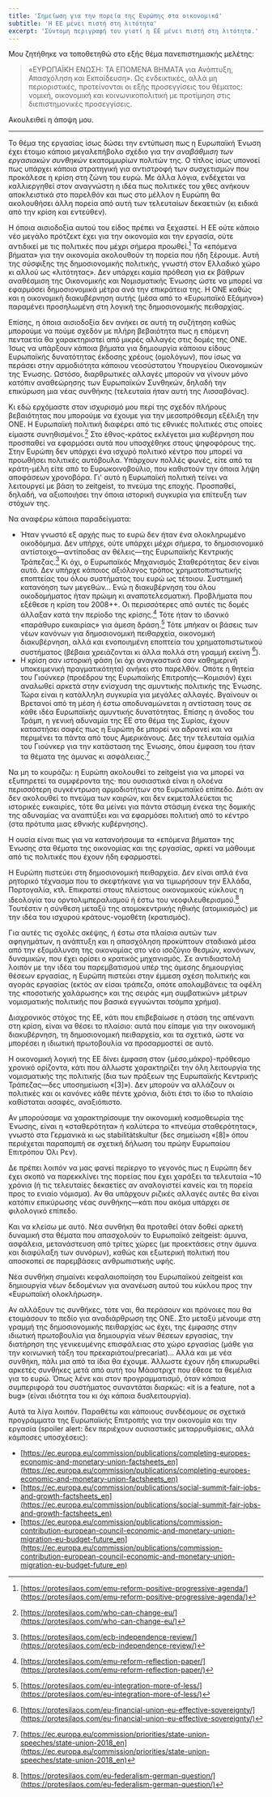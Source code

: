 ```yaml
---
title: 'Σημείωση για την πορεία της Ευρώπης στα οικονομικά'
subtitle: 'Η ΕΕ μένει πιστή στη λιτότητα'
excerpt: 'Σύντομη περιγραφή του γιατί η ΕΕ μένει πιστή στη λιτότητα.'
---
```


Μου ζητήθηκε να τοποθετηθώ στο εξής θέμα πανεπιστημιακής μελέτης:

> «ΕΥΡΩΠΑΪΚΗ ΕΝΩΣΗ: ΤΑ ΕΠΟΜΕΝΑ ΒΗΜΑΤΑ για Ανάπτυξη, Απασχόληση και
> Εκπαίδευση».  Ως ενδεικτικές, αλλά μη περιοριστικές, προτείνονται οι
> εξής προσεγγίσεις του θέματος: νομική, οικονομική και
> κοινωνικοπολιτική με προτίμηση στις διεπιστημονικές προσεγγίσεις.

Ακουλειθεί η άποψη μου.

***

Το θέμα της εργασίας ίσως δώσει την εντύπωση πως η Ευρωπαϊκή Ένωση έχει
έτοιμο κάποιο μεγαλεπήβολο σχέδιο για την _αναβάθμιση των εργασιακών
συνθηκών_ εκατομμυρίων πολιτών της.  Ο τίτλος ίσως υπονοεί πως υπάρχει
κάποια στρατηγική για αντιστροφή των συσχετισμών που προκάλεσε η κρίση
στη ζώνη του ευρώ.  Με άλλα λόγια, ενδέχεται να καλλιεργηθεί στον
αναγνώστη η ιδέα πως πολιτικές του χθες ανήκουν αποκλειστικά στο
παρελθόν και πως στο μέλλον η Ευρώπη θα ακολουθήσει άλλη πορεία από αυτή
των τελευταίων δεκαετιών (κι ειδικά από την κρίση και εντεύθεν).

Η όποια αισιοδοξία αυτού του είδος πρέπει να ξεχαστεί.  Η ΕΕ ούτε κάποιο
νέο μεγάλο πρότζεκτ έχει για την οικονομία και την εργασία, ούτε
αντιδικεί με τις πολιτικές που μέχρι σήμερα προωθεί.[^0]  Τα «επόμενα
βήματα» για την οικονομία ακολουθούν τη πορεία που ήδη ξέρουμε.  Αυτή
της σύσφιξης της δημοσιονομικής πολιτικής, γνωστή στον Ελλαδικό χώρο κι
αλλού ως «λιτότητας».  Δεν υπάρχει καμία πρόθεση για εκ βάθρων
αναθέσμιση της Οικονομικής και Νομισματικής Ένωσης ώστε να μπορεί να
εφαρμόσει δημοσιονομικά μέτρα ανά την επικράτεια της.  Η ΟΝΕ καθώς και
η οικονομική διακυβέρνηση αυτής (μέσα από το «Ευρωπαϊκό Εξάμηνο»)
παραμένει προσηλωμένη στη λογική της δημοσιονομικής πειθαρχίας.

Επίσης, η όποια αισιοδοξία δεν ανήκει σε αυτή τη συζήτηση καθώς μπορούμε
να πούμε σχεδόν με πλήρη βεβαιότητα πως η επόμενη πενταετία θα
χαρακτηριστεί από μικρές αλλαγές στις δομές της ΟΝΕ.  Ίσως να υπάρξουν
κάποια βήματα για δημιουργία κάποιου είδους Ευρωπαϊκής δυνατότητας
έκδοσης χρέους (ομολόγων), που ίσως να περάσει στην αρμοδιότητα κάποιου
νεοσύστατου Υπουργείου Οικονομικών της Ένωσης.  Ωστόσο, διαρθρωτικές
αλλαγές μπορούν να γίνουν μόνο κατόπιν αναθεώρησης των Ευρωπαϊκών
Συνθηκών, δηλαδή την επικύρωση μια νέας συνθήκης (τελευταία ήταν αυτή
της Λισσαβόνας).

Κι εδώ ερχόμαστε στον ισχυρισμό μου περί της σχεδόν πλήρους βεβαιότητας
που μπορούμε να έχουμε για την μεσοπρόθεσμη εξέλιξη την ΟΝΕ.
Η Ευρωπαϊκή πολιτική διαφέρει από τις εθνικές πολιτικές στις οποίες
είμαστε συνηθισμένοι.[^1]  Στο έθνος-κράτος εκλέγεται μια κυβέρνηση που
προσπαθεί να εφαρμόσει αυτά που υποσχέθηκε στους ψηφοφόρους της.  Στην
Ευρώπη δεν υπάρχει ένα ισχυρό πολιτικό κέντρο που μπορεί να προωθήσει
πολιτικές αυτόβουλα.  Υπάρχουν πολλές φωνές, είτε από τα κράτη-μέλη είτε
από το Ευρωκοινοβούλιο, που καθιστούν την όποια λήψη αποφάσεων
χρονοβόρα.  Γι' αυτό η Ευρωπαϊκή πολιτική τείνει να λειτουργεί με βάση
το zeitgeist, το πνεύμα της εποχής.  Προσπαθεί, δηλαδή, να αξιοποιήσει
την όποια ιστορική συγκυρία για επίτευξη των στόχων της.

Να αναφέρω κάποια παραδείγματα:

* Ήταν γνωστό εξ αρχής πως το ευρώ δεν ήταν ένα ολοκληρωμένο οικοδόμημα.
  Δεν υπήρχε, ούτε υπάρχει μέχρι σήμερα, το δημοσιονομικό
  αντίστοιχο—αντίποδας αν θέλεις—της Ευρωπαϊκής Κεντρικής Τράπεζας.[^2]
  Κι όχι, ο Ευρωπαϊκός Μηχανισμός Σταθερότητας δεν είναι αυτό.  Δεν
  υπήρχε κάποιος αξιόλογος τρόπος χρηματοπιστωτικής εποπτείας του όλου
  συστήματος του ευρώ ως τέτοιου.  Συστημική κατανόηση των μεγεθών…  Ενώ
  η διακυβέρνηση του όλου οικοδομήματος ήταν πρώιμη κι αναποτελεσματική.
  Προβλήματα που εξέθεσε η κρίση του 2008++.  Οι περισσότερες από αυτές
  τις δομές άλλαξαν κατά την περίοδο της κρίσης.[^3]  Τότε ήταν το
  ιδανικό «παράθυρο ευκαιρίας» για άμεση δράση.[^4]  Τότε μπήκαν οι
  βάσεις των νέων κανόνων για δημοσιονομική πειθαρχεία, οικονομική
  διακυβέρνηση, αλλά και ενοποιημένη εποπτεία του χρηματοπιστωτικού
  συστήματος (βέβαια χρειάζονται κι άλλα πολλά στη γραμμή εκείνη [^5]).
* Η κρίση σαν ιστορική φάση (κι όχι αναγκαστικά σαν καθημερινή
  υποκειμενική πραγματικότητα) ανήκει στο παρελθόν.  Οπότε η θητεία του
  Γιούνκερ (προέδρου της Ευρωπαϊκής Επιτροπής—Κομισιόν) έχει αναλωθεί
  αρκετά στην ενίσχυση της αμυντικής πολιτικής της Ένωσης.  Τώρα είναι
  η κατάλληλη συγκυρία για μεγάλες αλλαγές.  Βγαίνουν οι Βρετανοί από τη
  μέση ή έστω αποδυναμώνεται η αντίσταση τους σε κάθε ιδέα Ευρωπαϊκής
  αμυντικής δυνατότητας.  Επίσης η άνοδος του Τράμπ, η γενική αδυναμία
  της ΕΕ στο θέμα της Συρίας, έχουν καταστήσει σαφές πως η Ευρώπη δε
  μπορεί να αδρανεί και να περιμένει τα πάντα από τους Αμερικάνους.  Δες
  την τελευταία ομιλία του Γιούνκερ για την κατάσταση της Ένωσης, όπου
  έμφαση του ήταν τα θέματα της άμυνας κι ασφάλειας.[^6]

Να μη το κουράζω: η Ευρώπη ακολουθεί το zeitgeist για να μπορεί να
εξυπηρετεί τα συμφέροντα της· που ουσιαστικά είναι η ολοένα περισσότερη
συγκέντρωση αρμοδιοτήτων στο Ευρωπαϊκό επίπεδο.  Διότι αν δεν ακολουθεί
το πνεύμα των καιρών, και δεν εκμεταλλεύεται τις ιστορικές ευκαιρίες,
τότε θα μείνει για πάντα στάσιμη ένεκα της δομικής της αδυναμίας να
αναπτύξει και να εφαρμόσει πολιτική από το κέντρο (στα πρότυπα μιας
εθνικής κυβέρνησης).

Η ουσία είναι πως για να κατανοήσουμε τα «επόμενα βήματα» της Ένωσης στα
θέματα της οικονομίας και της εργασίας, αρκεί να μάθουμε από τις
πολιτικές που έχουν ήδη εφαρμοστεί.

Η Ευρώπη πιστεύει στη δημοσιονομική πειθαρχεία.  Δεν είναι απλά ένα
ρητορικό τέχνασμα που το σκεφτήκανε για να τιμωρήσουν την Ελλάδα,
Πορτογαλία, κτλ.  Επικρατεί στους πλείστους οικονομικούς κύκλους
η ιδεολογία του ορντολιμπεραλισμού ή έστω του νεοφιλευθερισμού.[^7]
Τουτέστιν η σύνθεση μεταξύ της ατομοκεντρικής ηθικής (ατομικισμός) με
την ιδέα του ισχυρού κράτους-νομοθέτη (κρατισμός).

Για αυτές τις σχολές σκέψης, ή έστω στα πλαίσια αυτών των αφηγημάτων,
η ανάπτυξη και η απασχόληση προκύπτουν σταδιακά μέσα από την εξομάλυνση
της οικονομίας στο νέο ισοζύγιο θεσμών, κανόνων, δυναμικών, που έχει
ορίσει ο κρατικός μηχανισμός.  Σε αντιδιαστολή λοιπόν με την ιδέα του
παρεμβατισμού υπέρ της άμεσης δημιουργίας θέσεων εργασίας, η Ευρώπη
πιστεύει στην έμμεση σχέση πολιτικής και αγοράς εργασίας (εκτός αν είσαι
τράπεζα, οπότε απολαμβάνεις τα οφέλη της «ποσοτικής χαλάρωσης» και της
σειράς «μη συμβατικών» μέτρων νομισματικής πολιτικής που βασικά
εγγυώνται τσάμπα χρήμα).

Διαχρονικός στόχος της ΕΕ, κάτι που επιβεβαίωσε η στάση της απέναντι στη
κρίση, είναι να θέσει το πλαίσιο: αυτά που είπαμε για την οικονομική
διακυβέρνηση, τη δημοσιονομική πειθαρχεία, και τα σχετικά, ώστε να
μπορέσει η ιδιωτική πρωτοβουλία να προσαρμοστεί σε αυτό.

Η οικονομική λογική της ΕΕ δίνει έμφαση στον {μέσο,μάκρο}-πρόθεσμο
χρονικό ορίζοντα, κάτι που άλλωστε χαρακτηρίζει την όλη λειτουργία της
νομισματικής της πολιτικής (δια των πράξεων της Ευρωπαϊκής Κεντρικής
Τράπεζας—δες υποσημείωση «[3]»).  Δεν μπορούν να αλλάζουν οι πολιτικές
και οι κανόνες κάθε πέντε χρόνια, διότι έτσι το ίδιο το πλαίσιο
καθίσταται ασαφές, αναξιόπιστο.

Αν μπορούσαμε να χαρακτηρίσουμε την οικονομική κοσμοθεωρία της Ένωσης,
είναι η «σταθερότητα» ή καλύτερα το «πνεύμα σταθερότητας», γνωστό στα
Γερμανικά κι ως stabilitätskultur (δες σημείωση «[8]» όπου περιέχεται
παραπομπή σε σχετική δήλωση του πρώην Ευρωπαίου Επιτρόπου Όλι Ρεν).

Δε πρέπει λοιπόν να μας φανεί περίεργο το γεγονός πως η Ευρώπη δεν έχει
σκοπό να παρεκκλίνει της πορείας που έχει χαράξει τα τελευταία ~10
χρόνια (ή τις τελευταίες δεκαετίες αν αναλογιστεί κανείς και τη πορεία
προς το ενιαίο νόμισμα).  Αν θα υπάρχουν ριζικές αλλαγές αυτές θα είναι
κατόπιν επικύρωσης νέας συνθήκης—κάτι που ακόμα υπάρχει σε φιλολογικό
επίπεδο.

Και να κλείσω με αυτό.  Νέα συνθήκη θα προταθεί όταν δοθεί αρκετή
δυναμική στα θέματα που απασχολούν το Ευρωπαϊκό zeitgeist: άμυνα,
ασφάλεια, μετανάστευση από τρίτες χώρες (με προεκτάσεις στην άμυνα και
διαφύλαξη των συνόρων), καθώς και εξωτερική πολιτική που αποσκοπεί σε
παρεμβάσεις ανθρωπιστικής υφής.

Νέα συνθήκη σημαίνει κεφαλαιοποίηση του Ευρωπαϊκού zeitgeist και
δημιουργία νέων δεδομένων για ανανέωση αυτού του κύκλου προς την
«Ευρωπαϊκή ολοκλήρωση».

Αν αλλάξουν τις συνθήκες, τότε ναι, θα περάσουν και πρόνοιες που θα
ετοιμάσουν το πεδίο για αναδιάρθρωση της ΟΝΕ.  Στο μεταξύ μένουμε στη
γραμμή της δημοσιονομικής πειθαρχίας ως έχει, της έμφασης στην ιδιωτική
πρωτοβουλία για δημιουργία νέων θέσεων εργασίας, την διατήρηση της
γενικευμένης επισφάλειας στο χώρο εργασίας (μάθε για την κοινωνική τάξη
του πρεκαριάτου/precariat)…  Αλλά και με νέα συνθήκη, πάλι μια από τα
ίδια θα έχουμε.  Άλλωστε έχουν ήδη επικυρωθεί αρκετές συνθήκες μετά από
αυτή του Μάαστριχτ που έθεσε τα θεμέλια για το ευρώ.  Όπως λένε και στον
προγραμματισμό, όταν κάποια συμπεριφορά του συστήματος συναντάται
διαρκώς: «it is a feature, not a bug» (είναι ιδιότητα του κι όχι κάποια
δυσλειτουργία).

Αυτά τα λίγα λοιπόν.  Παραθέτω και κάποιους συνδέσμους σε σχετικά
προγράμματα της Ευρωπαϊκής Επιτροπής για την οικονομία και την εργασία
(spoiler alert: δεν περιέχουν ουσιαστικές μεταρρυθμίσεις, αλλά κάμποσες
υποσχέσεις):

* [https://ec.europa.eu/commission/publications/completing-europes-economic-and-monetary-union-factsheets_en](https://ec.europa.eu/commission/publications/completing-europes-economic-and-monetary-union-factsheets_en)
* [https://ec.europa.eu/commission/publications/social-summit-fair-jobs-and-growth-factsheets_en](https://ec.europa.eu/commission/publications/social-summit-fair-jobs-and-growth-factsheets_en)
* [https://ec.europa.eu/commission/publications/commission-contribution-european-council-economic-and-monetary-union-migration-eu-budget-future_en](https://ec.europa.eu/commission/publications/commission-contribution-european-council-economic-and-monetary-union-migration-eu-budget-future_en)

[^0]: [https://protesilaos.com/emu-reform-positive-progressive-agenda/](https://protesilaos.com/emu-reform-positive-progressive-agenda/)
[^1]: [https://protesilaos.com/who-can-change-eu/](https://protesilaos.com/who-can-change-eu/)
[^2]: [https://protesilaos.com/ecb-independence-review/](https://protesilaos.com/ecb-independence-review/)
[^3]: [https://protesilaos.com/emu-reform-reflection-paper/](https://protesilaos.com/emu-reform-reflection-paper/)
[^4]: [https://protesilaos.com/eu-integration-more-of-less/](https://protesilaos.com/eu-integration-more-of-less/)
[^5]: [https://protesilaos.com/eu-financial-union-eu-effective-sovereignty/](https://protesilaos.com/eu-financial-union-eu-effective-sovereignty/)
[^6]: [https://ec.europa.eu/commission/priorities/state-union-speeches/state-union-2018_en](https://ec.europa.eu/commission/priorities/state-union-speeches/state-union-2018_en)
[^7]: [https://protesilaos.com/eu-federalism-german-question/](https://protesilaos.com/eu-federalism-german-question/)
